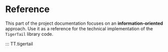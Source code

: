 # Reference

This part of the project documentation focuses on an **information-oriented** approach. Use it as a reference for the technical implementation of the `TigerTail` library code.

::: TT.tigertail